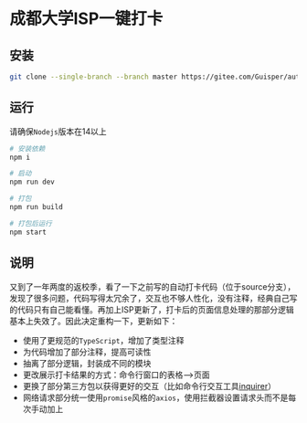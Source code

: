# 成都大学ISP一键打卡

## 安装

```bash
git clone --single-branch --branch master https://gitee.com/Guisper/auto-sign-in.git
```

## 运行

请确保`Nodejs`版本在14以上

```bash
# 安装依赖
npm i

# 启动
npm run dev

# 打包
npm run build

# 打包后运行
npm start
```

## 说明

又到了一年两度的返校季，看了一下之前写的自动打卡代码（位于source分支），发现了很多问题，代码写得太冗余了，交互也不够人性化，没有注释，经典自己写的代码只有自己能看懂。再加上ISP更新了，打卡后的页面信息处理的那部分逻辑基本上失效了。因此决定重构一下，更新如下：
- 使用了更规范的`TypeScript`，增加了类型注释
- 为代码增加了部分注释，提高可读性
- 抽离了部分逻辑，封装成不同的模块
- 更改展示打卡结果的方式：命令行窗口的表格-->页面
- 更换了部分第三方包以获得更好的交互（比如命令行交互工具[inquirer](https://www.npmjs.com/package/inquirer)）
- 网络请求部分统一使用`promise`风格的`axios`，使用拦截器设置请求头而不是每次手动加上